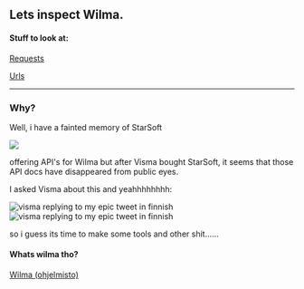 ## Lets inspect Wilma.

#### Stuff to look at:
[Requests](request_ex.md)


[Urls](urls.md)


--------


### Why?

Well, i have a fainted memory of StarSoft 

<kbd><img src="https://i.imgur.com/RatvZaf.png" /></kbd>


offering API's for Wilma but after Visma bought StarSoft, it seems that those API docs have disappeared from public eyes.


I asked Visma about this and yeahhhhhhhh: 


![visma replying to my epic tweet in finnish](https://i.imgur.com/j13oKrY.png) 
![visma replying to my epic tweet in finnish](https://i.imgur.com/ETqNxeA.png) 


so i guess its time to make some tools and other shit......

#### Whats wilma tho?
[Wilma (ohjelmisto)](https://fi.wikipedia.org/wiki/Wilma_(ohjelmisto))
